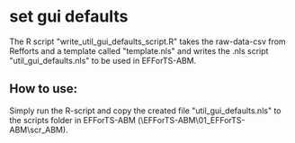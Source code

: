 # set gui defaults

The R script "write_util_gui_defaults_script.R" takes the raw-data-csv from Refforts 
and a template called "template.nls" and writes the .nls script 
"util_gui_defaults.nls" to be used in EFForTS-ABM.

## How to use:
Simply run the R-script and copy the created file "util_gui_defaults.nls" to the
scripts folder in EFForTS-ABM (\EFForTS-ABM\01_EFForTS-ABM\scr_ABM).
